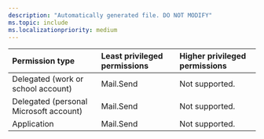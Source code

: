```yaml
---
description: "Automatically generated file. DO NOT MODIFY"
ms.topic: include
ms.localizationpriority: medium
---
```


|Permission type|Least privileged permissions|Higher privileged permissions|
|:---|:---|:---|
|Delegated (work or school account)|Mail.Send|Not supported.|
|Delegated (personal Microsoft account)|Mail.Send|Not supported.|
|Application|Mail.Send|Not supported.|


